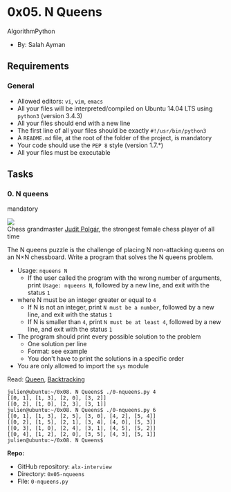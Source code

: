 0x05. N Queens
==============

AlgorithmPython

-   By: Salah Ayman

Requirements
------------

### General

-   Allowed editors: `vi`, `vim`, `emacs`
-   All your files will be interpreted/compiled on Ubuntu 14.04 LTS using `python3` (version 3.4.3)
-   All your files should end with a new line
-   The first line of all your files should be exactly `#!/usr/bin/python3`
-   A `README.md` file, at the root of the folder of the project, is mandatory
-   Your code should use the `PEP 8` style (version 1.7.*)
-   All your files must be executable

Tasks
-----

### 0\. N queens

mandatory

![](http://www.crestbook.com/files/Judit-photo1_602x433.jpg)\
Chess grandmaster [Judit Polgár](https://alx-intranet.hbtn.io/rltoken/fZ1ecpPEmVL9nvkBn8WQGg "Judit Polgár"), the strongest female chess player of all time

The N queens puzzle is the challenge of placing N non-attacking queens on an N×N chessboard. Write a program that solves the N queens problem.

-   Usage: `nqueens N`
    -   If the user called the program with the wrong number of arguments, print `Usage: nqueens N`, followed by a new line, and exit with the status `1`
-   where N must be an integer greater or equal to `4`
    -   If N is not an integer, print `N must be a number`, followed by a new line, and exit with the status `1`
    -   If N is smaller than `4`, print `N must be at least 4`, followed by a new line, and exit with the status `1`
-   The program should print every possible solution to the problem
    -   One solution per line
    -   Format: see example
    -   You don't have to print the solutions in a specific order
-   You are only allowed to import the `sys` module

Read: [Queen](https://alx-intranet.hbtn.io/rltoken/ghWqI1wvx6g-Ul7nrufMKA "Queen"), [Backtracking](https://alx-intranet.hbtn.io/rltoken/-hgZbgRFkwmxaKnLnCIuEQ "Backtracking")

```
julien@ubuntu:~/0x08. N Queens$ ./0-nqueens.py 4
[[0, 1], [1, 3], [2, 0], [3, 2]]
[[0, 2], [1, 0], [2, 3], [3, 1]]
julien@ubuntu:~/0x08. N Queens$ ./0-nqueens.py 6
[[0, 1], [1, 3], [2, 5], [3, 0], [4, 2], [5, 4]]
[[0, 2], [1, 5], [2, 1], [3, 4], [4, 0], [5, 3]]
[[0, 3], [1, 0], [2, 4], [3, 1], [4, 5], [5, 2]]
[[0, 4], [1, 2], [2, 0], [3, 5], [4, 3], [5, 1]]
julien@ubuntu:~/0x08. N Queens$

```

**Repo:**

-   GitHub repository: `alx-interview`
-   Directory: `0x05-nqueens`
-   File: `0-nqueens.py`